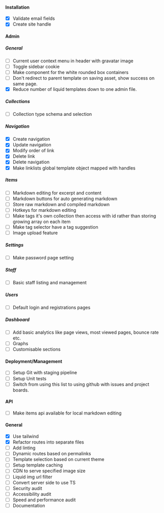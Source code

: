 #### Installation
  - [x] Validate email fields
  - [x] Create site handle

#### Admin
##### General
 - [ ] Current user context menu in header with gravatar image
 - [ ] Toggle sidebar cookie
 - [ ] Make component for the white rounded box containers
 - [ ] Don't redirect to parent template on saving asset, show success on same page.
 - [x] Reduce number of liquid templates down to one admin file.
##### Collections
 - [ ] Collection type schema and selection
##### Navigation
 - [x] Create navigation
 - [x] Update navigation
 - [x] Modify order of link
 - [x] Delete link
 - [x] Delete navigation
 - [x] Make linklists global template object mapped with handles
##### Items
 - [ ] Markdown editing for excerpt and content
 - [ ] Markdown buttons for auto generating markdown
 - [ ] Store raw markdown and compiled markdown
 - [ ] Hotkeys for markdown editing
 - [ ] Make tags it's own collection then access with id rather than storing growing array on each item
 - [ ] Make tag selector have a tag suggestion
 - [ ] Image upload feature
##### Settings
 - [ ] Make password page setting

##### Staff
 - [ ] Basic staff listing and management

##### Users
- [ ] Default login and registrations pages

##### Dashboard
 - [ ] Add basic analytics like page views, most viewed pages, bounce rate etc.
 - [ ] Graphs
 - [ ] Customisable sections
#### Deployment/Management
 - [ ] Setup Git with staging pipeline
 - [ ] Setup Unit tests
 - [ ] Switch from using this list to using github with issues and project boards.

#### API
 - [ ] Make items api available for local markdown editing

#### General
 - [x] Use tailwind
 - [x] Refactor routes into separate files
 - [ ] Add linting
 - [ ] Dynamic routes based on permalinks
 - [ ] Template selection based on current theme
 - [ ] Setup template caching
 - [ ] CDN to serve specified image size
 - [ ] Liquid img url filter
 - [ ] Convert server side to use TS
 - [ ] Security audit
 - [ ] Accessibility audit
 - [ ] Speed and performance audit
 - [ ] Documentation
